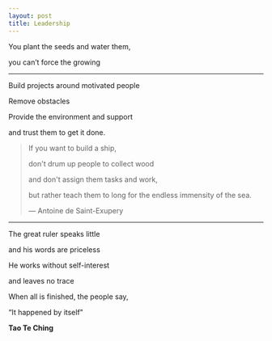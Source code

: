 ```yaml
---
layout: post
title: Leadership
---
```


You plant the seeds and water them, 

you can’t force the growing  

---

Build projects around motivated people

Remove obstacles

Provide the environment and support

and trust them to get it done.


> If you want to build a ship, 
> 
> don't drum up people to collect wood 
> 
> and don't assign them tasks and work, 
> 
> but rather teach them to long for the endless immensity of the sea. 
> 
> — Antoine de Saint-Exupery

 
---

The great ruler speaks little

and his words are priceless

He works without self-interest

and leaves no trace

When all is finished, the people say,

“It happened by itself"

**Tao Te Ching**